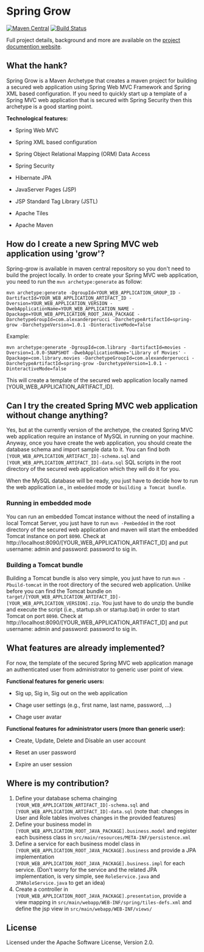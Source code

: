 <!--
Copyright 2017 Alexander Perucci

Licensed under the Apache License, Version 2.0 (the "License");
you may not use this file except in compliance with the License.
You may obtain a copy of the License at

  http://www.apache.org/licenses/LICENSE-2.0

Unless required by applicable law or agreed to in writing, software
distributed under the License is distributed on an "AS IS" BASIS,
WITHOUT WARRANTIES OR CONDITIONS OF ANY KIND, either express or implied.
See the License for the specific language governing permissions and
limitations under the License.
-->
# Spring Grow
[![Maven Central](https://maven-badges.herokuapp.com/maven-central/com.alexanderperucci/spring-grow/badge.svg)](https://maven-badges.herokuapp.com/maven-central/com.alexanderperucci/spring-grow) [![Build Status](https://travis-ci.org/alexander-perucci/spring-grow.svg?branch=master)](https://travis-ci.org/alexander-perucci/spring-grow)

Full project details, background and more are available on the [project documention website](https://alexander-perucci.github.io/spring-grow).

## What the hank?

Spring Grow is a Maven Archetype that creates a maven project for building a secured web application using Spring Web MVC Framework and Spring XML based configuration. If you need to quickly start up a template of a Spring MVC web application that is secured with Spring Security then this archetype is a good starting point.

__Technological features:__

* Spring Web MVC

* Spring XML based configuration

* Spring Object Relational Mapping (ORM) Data Access

* Spring Security

* Hibernate JPA

* JavaServer Pages (JSP)

* JSP Standard Tag Library (JSTL)

* Apache Tiles

* Apache Maven

## How do I create a new Spring MVC web application using 'grow'?

Spring-grow is available in maven central repository so you don't need to build the project locally. In order to create your Spring MVC web application, you need to run the `mvn archetype:generate` as follow:

`mvn archetype:generate -DgroupId=YOUR_WEB_APPLICATION_GROUP_ID -DartifactId=YOUR_WEB_APPLICATION_ARTIFACT_ID -Dversion=YOUR_WEB_APPLICATION_VERSION -DwebApplicationName=YOUR_WEB_APPLICATION_NAME -Dpackage=YOUR_WEB_APPLICATION_ROOT_JAVA_PACKAGE -DarchetypeGroupId=com.alexanderperucci -DarchetypeArtifactId=spring-grow -DarchetypeVersion=1.0.1 -DinteractiveMode=false`

Example:

`mvn archetype:generate -DgroupId=com.library -DartifactId=movies -Dversion=1.0.0-SNAPSHOT -DwebApplicationName='Library of Movies' -Dpackage=com.library.movies -DarchetypeGroupId=com.alexanderperucci -DarchetypeArtifactId=spring-grow -DarchetypeVersion=1.0.1 -DinteractiveMode=false`

This will create a template of the secured web application locally named [YOUR_WEB_APPLICATION_ARTIFACT_ID].

## Can I try the created Spring MVC web application without change anything?

Yes, but at the currently version of the archetype, the created Spring MVC web application require an instance of MySQL in running on your machine.
Anyway, once you have create the web application, you should create the database schema and import sample data to it. You can find both `[YOUR_WEB_APPLICATION_ARTIFACT_ID]-schema.sql` and `[YOUR_WEB_APPLICATION_ARTIFACT_ID]-data.sql` SQL scripts in the root directory of the secured web application which they will do it for you.

When the MySQL database will be ready, you just have to decide how to run the web application i.e., in `embedded` mode or `building a Tomcat bundle`.

### Running in embedded mode

You can run an embedded Tomcat instance without the need of installing a local Tomcat Server, you just have to run `mvn -Pembedded` in the root directory of the secured web application
and maven will start the embedded Tomcat instance on port `8090`. Check at http://localhost:8090/[YOUR_WEB_APPLICATION_ARTIFACT_ID] and put username: admin and password: password to sig in.

### Building a Tomcat bundle

Building a Tomcat bundle is also very simple, you just have to run `mvn -Pbuild-tomcat` in the root directory of the secured web application. Unlike before you can find the Tomcat bundle on `target/[YOUR_WEB_APPLICATION_ARTIFACT_ID]-[YOUR_WEB_APPLICATION_VERSION].zip`. You just have to do unzip the bundle and execute the script (i.e., startup.sh or startup.bat) in order to start Tomcat on port `8090`. Check at http://localhost:8090/[YOUR_WEB_APPLICATION_ARTIFACT_ID] and put username: admin and password: password to sig in.

## What features are already implemented?

For now, the template of the secured Spring MVC web application manage an authenticated user from administrator to generic user point of view.

__Functional features for generic users:__

* Sig up, Sig in, Sig out on the web application

* Chage user settings (e.g., first name, last name, password, ...)

* Chage user avatar


__Functional features for administrator users (more than generic user):__

* Create, Update, Delete and Disable an user account

* Reset an user password

* Expire an user session

## Where is my contribution?

1. Define your database schema chainging `[YOUR_WEB_APPLICATION_ARTIFACT_ID]-schema.sql` and `[YOUR_WEB_APPLICATION_ARTIFACT_ID]-data.sql` (note that: changes in User and Role tables involves changes in the provided features)
2. Define your business model in `[YOUR_WEB_APPLICATION_ROOT_JAVA_PACKAGE].business.model` and register each business class in `src/main/resources/META-INF/persistence.xml`
3. Define a service for each business model class in `[YOUR_WEB_APPLICATION_ROOT_JAVA_PACKAGE].business` and provide a JPA implementation `[YOUR_WEB_APPLICATION_ROOT_JAVA_PACKAGE].business.impl` for each service. (Don't worry for the service and the related JPA implementation, is very simple, see `RoleService.java` and `JPARoleService.java` to get an idea)
4. Create a controller in `[YOUR_WEB_APPLICATION_ROOT_JAVA_PACKAGE].presentation`, provide a view mapping in `src/main/webapp/WEB-INF/spring/tiles-defs.xml` and define the jsp view in `src/main/webapp/WEB-INF/views/`

## License
Licensed under the Apache Software License, Version 2.0.
